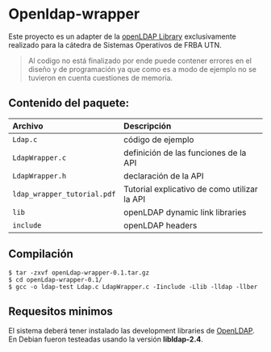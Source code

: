 # Openldap-wrapper


Este proyecto es un adapter de la [openLDAP Library](http://www.openldap.org) exclusivamente realizado para la cátedra de Sistemas Operativos de FRBA UTN.


>  Al codigo no está finalizado por ende puede contener errores
>  en el diseño y de programación ya que como es a modo de ejemplo
>  no se tuvieron en cuenta cuestiones de memoria.


## Contenido del paquete:

|Archivo|Descripción|
|:------|:----------|
|`Ldap.c`|código de ejemplo|
|`LdapWrapper.c`|definición de las funciones de la API|
|`LdapWrapper.h`|declaración de la API|
|`ldap_wrapper_tutorial.pdf`|Tutorial explicativo de como utilizar la API|
|`lib`|openLDAP dynamic link libraries|
|`include`|openLDAP headers|


## Compilación

``` console
$ tar -zxvf openLdap-wrapper-0.1.tar.gz
$ cd openLdap-wrapper-0.1/
$ gcc -o ldap-test Ldap.c LdapWrapper.c -Iinclude -Llib -lldap -llber
```

## Requesitos minimos
El sistema deberá tener instalado las development libraries de [OpenLDAP](http://www.openldap.org). En Debian fueron testeadas usando la versión **libldap-2.4**.
